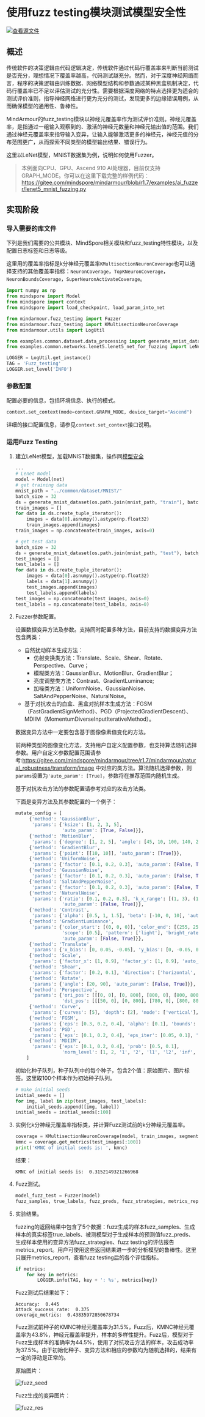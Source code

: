 # 使用fuzz testing模块测试模型安全性

[![查看源文件](https://mindspore-website.obs.cn-north-4.myhuaweicloud.com/website-images/r1.7/resource/_static/logo_source.png)](https://gitee.com/mindspore/docs/blob/r1.7/docs/mindarmour/docs/source_zh_cn/test_model_security_fuzzing.md)

## 概述

传统软件的决策逻辑由代码逻辑决定，传统软件通过代码行覆盖率来判断当前测试是否充分，理想情况下覆盖率越高，代码测试越充分。然而，对于深度神经网络而言，程序的决策逻辑由训练数据、网络模型结构和参数通过某种黑盒机制决定，代码行覆盖率已不足以评估测试的充分性。需要根据深度网络的特点选择更为适合的测试评价准则，指导神经网络进行更为充分的测试，发现更多的边缘错误用例，从而确保模型的通用性、鲁棒性。

MindArmour的fuzz_testing模块以神经元覆盖率作为测试评价准则。神经元覆盖率，是指通过一组输入观察到的、激活的神经元数量和神经元输出值的范围。我们通过神经元覆盖率来指导输入变异，让输入能够激活更多的神经元，神经元值的分布范围更广，从而探索不同类型的模型输出结果、错误行为。

这里以LeNet模型，MNIST数据集为例，说明如何使用Fuzzer。

> 本例面向CPU、GPU、Ascend 910 AI处理器，目前仅支持GRAPH_MODE。你可以在这里下载完整的样例代码：<https://gitee.com/mindspore/mindarmour/blob/r1.7/examples/ai_fuzzer/lenet5_mnist_fuzzing.py>

## 实现阶段

### 导入需要的库文件

下列是我们需要的公共模块、MindSpore相关模块和fuzz_testing特性模块，以及配置日志标签和日志等级。

这里用的覆盖率指标是k分神经元覆盖率`KMultisectionNeuronCoverage`也可以选择支持的其他覆盖率指标：`NeuronCoverage`，`TopKNeuronCoverage`，`NeuronBoundsCoverage`，`SuperNeuronActivateCoverage`。

```python
import numpy as np
from mindspore import Model
from mindspore import context
from mindspore import load_checkpoint, load_param_into_net

from mindarmour.fuzz_testing import Fuzzer
from mindarmour.fuzz_testing import KMultisectionNeuronCoverage
from mindarmour.utils import LogUtil

from examples.common.dataset.data_processing import generate_mnist_dataset
from examples.common.networks.lenet5.lenet5_net_for_fuzzing import LeNet5

LOGGER = LogUtil.get_instance()
TAG = 'Fuzz_testing'
LOGGER.set_level('INFO')
```

### 参数配置

配置必要的信息，包括环境信息、执行的模式。

```python
context.set_context(mode=context.GRAPH_MODE, device_target="Ascend")
```

详细的接口配置信息，请参见`context.set_context`接口说明。

### 运用Fuzz Testing

1. 建立LeNet模型，加载MNIST数据集，操作同[模型安全](https://www.mindspore.cn/mindarmour/docs/zh-CN/r1.7/improve_model_security_nad.html)

   ```python
   ...
   # Lenet model
   model = Model(net)
   # get training data
   mnist_path = "../common/dataset/MNIST/"
   batch_size = 32
   ds = generate_mnist_dataset(os.path.join(mnist_path, "train"), batch_size, sparse=False)
   train_images = []
   for data in ds.create_tuple_iterator():
       images = data[0].asnumpy().astype(np.float32)
       train_images.append(images)
   train_images = np.concatenate(train_images, axis=0)

   # get test data
   batch_size = 32
   ds = generate_mnist_dataset(os.path.join(mnist_path, "test"), batch_size, sparse=False)
   test_images = []
   test_labels = []
   for data in ds.create_tuple_iterator():
       images = data[0].asnumpy().astype(np.float32)
       labels = data[1].asnumpy()
       test_images.append(images)
       test_labels.append(labels)
   test_images = np.concatenate(test_images, axis=0)
   test_labels = np.concatenate(test_labels, axis=0)
   ```

2. Fuzzer参数配置。

   设置数据变异方法及参数。支持同时配置多种方法，目前支持的数据变异方法包含两类：

   - 自然扰动样本生成方法：
       - 仿射变换类方法：Translate、Scale、Shear、Rotate、Perspective、Curve；
       - 模糊类方法：GaussianBlur、MotionBlur、GradientBlur；
       - 亮度调整类方法：Contrast、GradientLuminance;
       - 加噪类方法：UniformNoise、GaussianNoise、SaltAndPepperNoise、NaturalNoise。
   - 基于对抗攻击的白盒、黑盒对抗样本生成方法：FGSM（FastGradientSignMethod）、PGD（ProjectedGradientDescent）、MDIIM（MomentumDiverseInputIterativeMethod）。

   数据变异方法中一定要包含基于图像像素值变化的方法。

   前两种类型的图像变化方法，支持用户自定义配置参数，也支持算法随机选择参数。用户自定义参数配置范围请参考:<https://gitee.com/mindspore/mindarmour/tree/r1.7/mindarmour/natural_robustness/transform/image>
   中对应的类方法。算法随机选择参数，则`params`设置为`'auto_param': [True]`，参数将在推荐范围内随机生成。

   基于对抗攻击方法的参数配置请参考对应的攻击方法类。

   下面是变异方法及其参数配置的一个例子：

   ```python
   mutate_config = [
        {'method': 'GaussianBlur',
         'params': {'ksize': [1, 2, 3, 5],
                    'auto_param': [True, False]}},
        {'method': 'MotionBlur',
         'params': {'degree': [1, 2, 5], 'angle': [45, 10, 100, 140, 210, 270, 300], 'auto_param': [True]}},
        {'method': 'GradientBlur',
         'params': {'point': [[10, 10]], 'auto_param': [True]}},
        {'method': 'UniformNoise',
         'params': {'factor': [0.1, 0.2, 0.3], 'auto_param': [False, True]}},
        {'method': 'GaussianNoise',
         'params': {'factor': [0.1, 0.2, 0.3], 'auto_param': [False, True]}},
        {'method': 'SaltAndPepperNoise',
         'params': {'factor': [0.1, 0.2, 0.3], 'auto_param': [False, True]}},
        {'method': 'NaturalNoise',
         'params': {'ratio': [0.1, 0.2, 0.3], 'k_x_range': [(1, 3), (1, 5)], 'k_y_range': [(1, 5)],
                    'auto_param': [False, True]}},
        {'method': 'Contrast',
         'params': {'alpha': [0.5, 1, 1.5], 'beta': [-10, 0, 10], 'auto_param': [False, True]}},
        {'method': 'GradientLuminance',
         'params': {'color_start': [(0, 0, 0)], 'color_end': [(255, 255, 255)], 'start_point': [(10, 10)],
                    'scope': [0.5], 'pattern': ['light'], 'bright_rate': [0.3], 'mode': ['circle'],
                    'auto_param': [False, True]}},
        {'method': 'Translate',
         'params': {'x_bias': [0, 0.05, -0.05], 'y_bias': [0, -0.05, 0.05], 'auto_param': [False, True]}},
        {'method': 'Scale',
         'params': {'factor_x': [1, 0.9], 'factor_y': [1, 0.9], 'auto_param': [False, True]}},
        {'method': 'Shear',
         'params': {'factor': [0.2, 0.1], 'direction': ['horizontal', 'vertical'], 'auto_param': [False, True]}},
        {'method': 'Rotate',
         'params': {'angle': [20, 90], 'auto_param': [False, True]}},
        {'method': 'Perspective',
         'params': {'ori_pos': [[[0, 0], [0, 800], [800, 0], [800, 800]]],
                    'dst_pos': [[[50, 0], [0, 800], [780, 0], [800, 800]]], 'auto_param': [False, True]}},
        {'method': 'Curve',
         'params': {'curves': [5], 'depth': [2], 'mode': ['vertical'], 'auto_param': [False, True]}},
        {'method': 'FGSM',
         'params': {'eps': [0.3, 0.2, 0.4], 'alpha': [0.1], 'bounds': [(0, 1)]}},
        {'method': 'PGD',
         'params': {'eps': [0.1, 0.2, 0.4], 'eps_iter': [0.05, 0.1], 'nb_iter': [1, 3]}},
        {'method': 'MDIIM',
         'params': {'eps': [0.1, 0.2, 0.4], 'prob': [0.5, 0.1],
                    'norm_level': [1, 2, '1', '2', 'l1', 'l2', 'inf', 'np.inf', 'linf']}}
       ]
   ```

   初始化种子队列，种子队列中的每个种子，包含2个值：原始图片、图片标签。这里取100个样本作为初始种子队列。

   ```python
   # make initial seeds
   initial_seeds = []
   for img, label in zip(test_images, test_labels):
       initial_seeds.append([img, label])
   initial_seeds = initial_seeds[:100]
   ```

4. 实例化k分神经元覆盖率指标类，并计算Fuzz测试前的k分神经元覆盖率。

   ```python
   coverage = KMultisectionNeuronCoverage(model, train_images, segmented_num=100, incremental=True)
   kmnc = coverage.get_metrics(test_images[:100])
   print('KMNC of initial seeds is: ', kmnc)
   ```

   结果：

   ```text
   KMNC of initial seeds is:  0.3152149321266968
   ```

4. Fuzz测试。

   ```python
   model_fuzz_test = Fuzzer(model)
   fuzz_samples, true_labels, fuzz_preds, fuzz_strategies, metrics_report = model_fuzz_test.fuzzing(mutate_config, initial_seeds, coverage, evaluate=True, max_iters=10,mutate_num_per_seed=20)
   ```

5. 实验结果。

   fuzzing的返回结果中包含了5个数据：fuzz生成的样本fuzz_samples、生成样本的真实标签true_labels、被测模型对于生成样本的预测值fuzz_preds、 生成样本使用的变异方法fuzz_strategies、fuzz testing的评估报告metrics_report。用户可使用这些返回结果进一步的分析模型的鲁棒性。这里只展开metrics_report，查看fuzz testing后的各个评估指标。

   ```python
   if metrics:
       for key in metrics:
           LOGGER.info(TAG, key + ': %s', metrics[key])
   ```

   Fuzz测试后结果如下：

   ```text
   Accuracy:  0.445
   Attack_success_rate:  0.375
   coverage_metrics:  0.43835972850678734
   ```

   Fuzz测试前种子的KMNC神经元覆盖率为31.5%，Fuzz后，KMNC神经元覆盖率为43.8%，神经元覆盖率提升，样本的多样性提升。Fuzz后，模型对于Fuzz生成样本的准确率为44.5%，使用了对抗攻击方法的样本，攻击成功率为37.5%。由于初始化种子、变异方法和相应的参数均为随机选择的，结果有一定的浮动是正常的。

   原始图片：

   ![fuzz_seed](./images/fuzz_seed.png)

   Fuzz生成的变异图片：

   ![fuzz_res](./images/fuzz_res.png)
